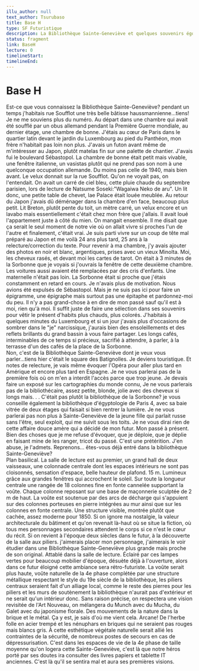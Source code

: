 ```yaml
---
illu_author: null
text_author: Tsurubaso
title: Base H
type: SF Futuristique
description: La Bibliothèque Sainte-Geneviève et quelques souvenirs égoistes.
status: fragment
link: BaseH
lecture: 0
timelineStart: 
timelineEnd: 
---
```

# Base H

Est-ce que vous connaissez la Bibliothèque Sainte-Geneviève? pendant un temps j'habitais rue Soufflot une très belle bâtisse haussmannienne...tiens! Je ne me souviens plus du numéro. Au départ dans une chambre qui avait été soufflé par un obus allemand pendant la Première Guerre mondiale, au dernier étage, une chambre de bonne. J'étais au cœur de Paris dans le quartier latin devant le jardin du Luxembourg au pied du Panthéon, mon frère n'habitait pas loin non plus. J'avais un futon avant même de m'intéresser au Japon, plutôt matelas fin sur une palette de chantier. J'avais fui le boulevard Sébastopol. La chambre de bonne était petit mais vivable, une fenêtre italienne, un vasistas plutôt qui ne prend pas son nom à une quelconque occupation allemande. Du moins pas celle de 1940, mais bien avant. Le velux donnait sur la rue Soufflot. Qu'on ne voyait pas, on l'entendait. On avait un carré de ciel bleu, cette pluie chaude du septembre parisien, lors de lecture de Natsume Soseki:"Wagaiwa Neko de aru". Un lit donc, une petite table de chevet, lae Palace était louée meublée. Au retour du Japon j'avais dû déménager dans la chambre d'en face, beaucoup plus petit. Lit Breton, plutôt pente du toit, un mètre carré, un velux encore et un lavabo
mais essentiellement c'était chez mon frère que j'allais. Il avait loué l'appartement juste à côté du mien. On mangait ensemble. Il me disait que ça serait le seul moment de notre vie où on allait vivre si proches l'un de l'autre et finalement, c'était vrai. Je suis parti vivre sur un coup de tête mal préparé au Japon et me voilà 24 ans plus tard, 25 ans à la relecture/correction du texte. Pour revenir à ma chambre, j'y avais ajouter des photos en noir et blanc, argentiques, prises avec un vieux Minolta. Moi, les cheveux rasés, et devant moi les cartes de tarot. On était à 3 minutes de la Sorbonne que je voyais si j'ouvrais la fenêtre de cette deuxième chambre. Les voitures aussi avaient été remplacées par des cris d'enfants. Une maternelle n'était pas loin. La Sorbonne était si proche que j'étais constamment en retard en cours. Je n'avais plus de motivation. Nous avions été expulsés de Sébastopol. Mais je ne suis pas ici pour faire un épigramme, une épigraphe mais surtout pas une épitaphe et pardonnez-moi du peu. Il n'y a pas grand-chose à en dire de mon passé sauf qu'il est à moi, rien qu'à moi. Il suffit juste de faire une sélection dans ses souvenirs pour vêtir le présent d'habits plus chauds, plus colorés. J'habitais à quelques minutes du Luxembourg et si un jour j'avais plus d'occasions de sombrer dans le "je" narcissique, j'aurais bien des ensoleillements et des reflets brillants du grand bassin à vous faire partager. Les longs cafés, interminables de ce temps si précieux, sacrifié à attendre, à parler, à la terrasse d'un des cafés de la place de la Sorbonne.    
Non, c'est de la Bibliothèque Sainte-Geneviève dont je veux vous parler...tiens hier c'était le square des Batignolles. Je deviens touristique. Et notes de relecture, je vais même évoquer l'Opéra pour aller plus tard en Amérique et encore plus tard en Espagne. Je ne vous parlerai pas de la première fois où on m'en a interdit l'accès parce que trop jeune. Je devais faire un exposé sur les cartographies du monde connu, Je ne vous parlerais pas de la bibliothécaire, assez petite, blonde, jolie avec des cheveux si longs mais. . . C'était pas plutôt la bibliothèque de la Sorbonne? je vous conseille également la bibliothèque d'égyptologie de Paris 4, avec sa baie vitrée de deux étages qui faisait si bien rentrer la lumière. Je ne vous parlerai pas non plus à Sainte-Geneviève de la jeune fille qui parlait russe sans l'être, seul exploit, qui me suivit sous les toits. Je ne vous dirai rien de cette affaire douce amère qui a décidé de mon futur. Mon passé à présent. Bien des choses que je me refuse d'évoquer, que je déploie, que je déplie en faisant mine de les ranger, tricot du passé. C'est une prétérition. J'en abuse, je l'admets. Reprenons... êtes-vous déjà entré dans la bibliothèque Sainte-Geneviève?   
Plan basilical. La salle de lecture est au premier, un grand hall de deux vaisseaux, une colonnade centrale dont les espaces intérieurs ne sont pas cloisonnés, sensation d'espace, belle hauteur de plafond. 15 m. 
Lumineux grâce aux grandes fenêtres qui accrochent le soleil. Sur toute la longueur centrale une rangée de 18 colonnes fine en fonte cannelée supportant la voûte. Chaque colonne reposant sur une base de maçonnerie sculptée de 2 m de haut. La voûte est soutenue par des arcs de décharge qui s'appuient sur des colonnes porteuses en pierre intégrées au mur ainsi que sur les colonnes en fonte centrale. Une structure visible, montrée plutôt que cachée, assez moderne pour 1850. Si on ignore ma nostalgie, la valeur architecturale du bâtiment et qu'on revenait là-haut où se situe la fiction, où tous mes personnages secondaires attendent le corps si ce n'est le cœur du récit. Si on revient à l'époque deux siècles dans le futur, à la découverte de la salle aux piliers. j'aimerais placer mon personnage, j'aimerais le voir étudier dans une Bibliothèque Sainte-Geneviève plus grande mais proche de son original. Attablé dans la salle de lecture. Éclairé par ces lampes vertes pour beaucoup mobilier d'époque, désuète déjà à l'ouverture, alors dans ce futur éloigné cette ambiance sera rétro-futuriste. La voûte serait plus haute, voûte naturelle de la 4e phase complétée par une structure métallique respectant le style du 19e siècle de la bibliothèque, les piliers centraux seraient fait d'un alliage local, comme le reste des pierres pour les piliers et les murs de soutènement la bibliothèque n'aurait pas d'extérieur et ne serait qu'un intérieur donc. Sans raison précise, on respectera une vision revisitée de l'Art Nouveau, on mélangera du Munch avec du Mucha, du Galet avec du japonisme florale. Des mouvements de la nature dans la brique et le métal. Ça y est, je sais d'où me vient cela. Arcane! De l'herbe folle en acier trempé et les nénuphars en briques qui ne seraient pas rouges mais blancs gris. À cette esthétique végétale naturelle serait allié les contraintes de la sécurité, de nombreux postes de secours en cas de dépressurisation. C'est dans les espaces de vie de la 4e phase de taille moyenne qu'on logera cette Sainte-Geneviève, c'est là que notre héros porté par ses doutes ira consulter des livres papiers et tablette IT anciennes. C'est là qu'il se sentira mal et aura ses premières visions. 
